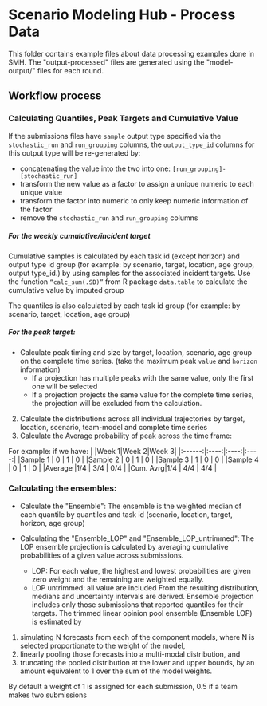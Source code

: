 # Scenario Modeling Hub - Process Data

This folder contains example files about data processing examples done in SMH.
The "output-processed" files are generated using the "model-output/" files for
each round. 

## Workflow process

### Calculating Quantiles, Peak Targets and Cumulative Value

If the submissions files have `sample` output type specified via the 
`stochastic_run` and `run_grouping` columns, the `output_type_id` columns for 
this output type will be re-generated by:

- concatenating the value into the two into one: 
`[run_grouping]-[stochastic_run]`
- transform the new value as a factor to assign a unique numeric to each 
unique value 
- transform the factor into numeric to only keep numeric information of the 
factor
- remove the `stochastic_run` and `run_grouping` columns

##### For the weekly cumulative/incident target

Cumulative samples is calculated by each task id (except horizon) and output 
type id group (for example: by scenario, target, location, age group, 
output type_id.) by using samples for the associated incident targets.
Use the function `“calc_sum(.SD)”` from R package `data.table` to calculate 
the cumulative value by imputed group

The quantiles is also calculated by each task id group (for example: by 
scenario, target, location, age group)

##### For the peak target:

- Calculate peak timing and size by target, location, scenario, age group on 
  the complete time series. (take the maximum peak `value` and `horizon` 
  information)
    - If a projection has multiple peaks with the same value, only the first
    one will be selected
    - If a projection projects the same value for the complete time series, the
    projection will be excluded from the calculation.
2. Calculate the distributions across all individual trajectories by target,
location, scenario, team-model and complete time series
3. Calculate the Average probability of peak across the time frame:

For example:
if we have: 
|        |Week 1|Week 2|Week 3|
|:------:|:----:|:----:|:----:|
|Sample 1 |  0   |   1  |  0   |
|Sample 2 |  0   |   1  |  0   |
|Sample 3 |  1   |   0  |  0   |
|Sample 4 |  0   |   1  |  0   |
|Average  |1/4   | 3/4  |  0/4 |
|Cum. Avrg|1/4   | 4/4  |  4/4 |


### Calculating the ensembles:     
 
- Calculate the "Ensemble": The ensemble is the weighted median of each 
quantile by quantiles and task id (scenario, location, target, horizon, 
age group)
  
- Calculating the "Ensemble_LOP" and "Ensemble_LOP_untrimmed": The LOP ensemble 
projection is calculated by averaging cumulative probabilities of a given value 
across submissions. 
  - LOP: For each value, the highest and lowest probabilities are given zero 
  weight and the remaining are weighted equally.  
  - LOP untrimmed: all value are included
From the resulting distribution, medians and uncertainty intervals are derived. 
Ensemble projection includes only those submissions that reported quantiles for 
their targets. The trimmed linear opinion pool ensemble (Ensemble LOP) 
is estimated by 
1) simulating N forecasts from each of the component models, where N is 
selected proportionate to the weight of the model, 
2) linearly pooling those forecasts into a multi-modal distribution, and 
3) truncating the pooled distribution at the lower and upper bounds, by an 
amount equivalent to 1 over the sum of the model weights. 

By default a weight of 1 is assigned for each submission, 0.5 if a team makes 
two submissions
	
